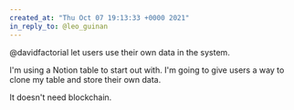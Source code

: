 ```yaml
---
created_at: "Thu Oct 07 19:13:33 +0000 2021"
in_reply_to: @leo_guinan
---
```


@davidfactorial let users use their own data in the system. 

I'm using a Notion table to start out with. I'm going to give users a way to clone my table and store their own data.

It doesn't need blockchain.
